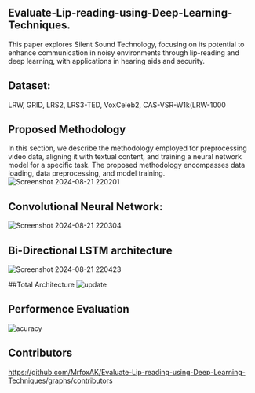 ## Evaluate-Lip-reading-using-Deep-Learning-Techniques.
This paper explores Silent Sound Technology, focusing on its potential to enhance communication in noisy environments through lip-reading and deep learning, with applications in hearing aids and security.

## Dataset:
LRW, GRID, LRS2, LRS3-TED, VoxCeleb2, CAS-VSR-W1k(LRW-1000

## Proposed Methodology
In this section, we describe the methodology employed for preprocessing video data,
aligning it with textual content, and training a neural network model for a specific
task. The proposed methodology encompasses data loading, data preprocessing, and
model training.
![Screenshot 2024-08-21 220201](https://github.com/user-attachments/assets/1c1f007b-1e43-403d-86ba-867477ea096d)
## Convolutional Neural Network:
![Screenshot 2024-08-21 220304](https://github.com/user-attachments/assets/2eb27458-5fa5-4d4a-b3e4-1da380a150d1)

## Bi-Directional LSTM architecture
![Screenshot 2024-08-21 220423](https://github.com/user-attachments/assets/83b493c3-d91a-4699-91e8-c18532958f18)

##Total Architecture
![update](https://github.com/user-attachments/assets/b12774e1-eb09-4e14-b720-dae62bc78189)

## Performence Evaluation
![acuracy](https://github.com/user-attachments/assets/2a6152a5-cce2-468e-b136-9681306b25d0)

## Contributors
https://github.com/MrfoxAK/Evaluate-Lip-reading-using-Deep-Learning-Techniques/graphs/contributors


